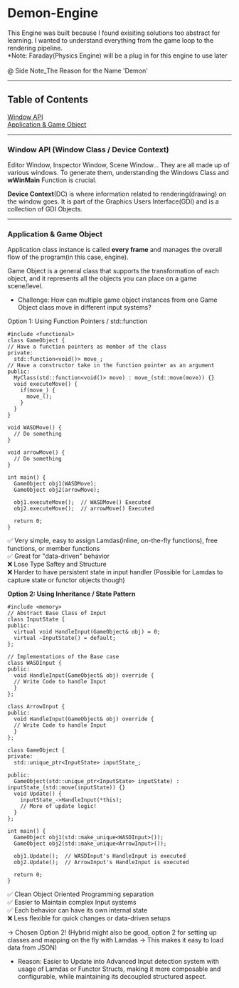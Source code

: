 # Demon-Engine
This Engine was built because I found exisiting solutions too abstract for learning. I wanted to understand everything from the game loop to the rendering pipeline. <br /> 
*Note: Faraday(Physics Engine) will be a plug in for this engine to use later <br /> <br />
@ Side Note_The Reason for the Name 'Demon'
*********************************************************************
## Table of Contents
[Window API](#window-api) <br />
[Application & Game Object](#application-&-game-object)
*********************************************************************
### Window API (Window Class / Device Context)
Editor Window, Inspector Window, Scene Window... They are all made up of various windows. To generate them, understanding the Windows Class and **wWinMain** Function is crucial.

**Device Context**(DC) is where information related to rendering(drawing) on the window goes. It is part of the Graphics Users Interface(GDI) and is a collection of GDI Objects. <br />
*********************************************************************
### Application & Game Object <br />
Application class instance is called **every frame** and manages the overall flow of the program(in this case, engine).

Game Object is a general class that supports the transformation of each object, and it represents all the objects you can place on a game scene/level.

- Challenge: How can multiple game object instances from one Game Object class move in different input systems? <br />

Option 1: Using Function Pointers / std::function <br />
```
#include <functional>
class GameObject {
// Have a function pointers as member of the class
private:
  std::function<void()> move_;
// Have a constructor take in the function pointer as an argument
public:
  MyClass(std::function<void()> move) : move_(std::move(move)) {}
  void executeMove() {
    if(move_) {
      move_();
    }
  }
}

void WASDMove() {
  // Do something
}

void arrowMove() {
  // Do something
}

int main() {
  GameObject obj1(WASDMove);
  GameObject obj2(arrowMove);

  obj1.executeMove();  // WASDMove() Executed
  obj2.executeMove();  // arrowMove() Executed

  return 0;
}
```
✅ Very simple, easy to assign Lamdas(inline, on-the-fly functions), free functions, or member functions <br />
✅ Great for "data-driven" behavior <br />
❌ Lose Type Saftey and Structure <br />
❌ Harder to have persistent state in input handler (Possible for Lamdas to capture state or functor objects though)

**Option 2: Using Inheritance / State Pattern** <br />
```
#include <memory>
// Abstract Base Class of Input
class InputState {
public:
  virtual void HandleInput(GameObject& obj) = 0;
  virtual ~InputState() = default;
};

// Implementations of the Base case
class WASDInput {
public:
  void HandleInput(GameObject& obj) override {
  // Write Code to handle Input
  }
};

class ArrowInput {
public:
  void HandleInput(GameObject& obj) override {
  // Write Code to handle Input
  }
};

class GameObject {
private:
  std::unique_ptr<InputState> inputState_;

public:
  GameObject(std::unique_ptr<InputState> inputState) : inputState_(std::move(inputState)) {}
  void Update() {
    inputState_->HandleInput(*this);
    // More of update logic!
  }
};

int main() {
  GameObject obj1(std::make_unique<WASDInput>());
  GameObject obj2(std::make_unique<ArrowInput>());

  obj1.Update();  // WASDInput's HandleInput is executed
  obj2.Update();  // ArrowInput's HandleInput is executed

  return 0;
}
```
✅ Clean Object Oriented Programming separation <br />
✅ Easier to Maintain complex Input systems <br />
✅ Each behavior can have its own internal state <br />
❌ Less flexible for quick changes or data-driven setups <br />

-> Chosen Option 2! (Hybrid might also be good, option 2 for setting up classes and mapping on the fly with Lamdas -> This makes it easy to load data from JSON)
- Reason: Easier to Update into Advanced Input detection system with usage of Lamdas or Functor Structs, making it more composable and configurable, while maintaining its decoupled structured aspect.
